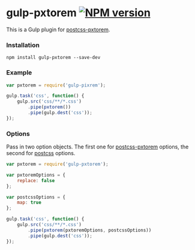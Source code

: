 # gulp-pxtorem [![NPM version](https://badge.fury.io/js/gulp-pxtorem.svg)](http://badge.fury.io/js/gulp-pxtorem)

This is a Gulp plugin for [postcss-pxtorem](https://github.com/cuth/postcss-pxtorem).

### Installation

```shell
npm install gulp-pxtorem --save-dev
```

### Example

```js
var pxtorem = require('gulp-pixrem');

gulp.task('css', function() {
    gulp.src('css/**/*.css')
        .pipe(pxtorem())
        .pipe(gulp.dest('css'));
});
```

### Options

Pass in two option objects. The first one for [postcss-pxtorem](https://github.com/cuth/postcss-pxtorem) options, the second for [postcss](https://github.com/postcss/postcss) options.

```js
var pxtorem = require('gulp-pxtorem');

var pxtoremOptions = {
    replace: false
};

var postcssOptions = {
    map: true  
};

gulp.task('css', function() {
    gulp.src('css/**/*.css')
        .pipe(pxtorem(pxtoremOptions, postcssOptions))
        .pipe(gulp.dest('css'));
});
```
